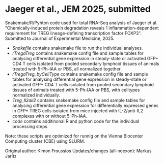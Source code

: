 # Jaeger et al., JEM 2025, submitted
Snakemake/R/Pyhton code used for total RNA-Seq analysis of Jaeger et al. "Chemically-induced protein degradation reveals 1 inflammation-dependent requirement for TREG lineage-defining transcription factor FOXP3". Submitted to Journal of Experimental Medicine, 2025.

* *Snakefile* contains snakemake file to run the individual analyses.
* *rTregaTreg* contains snakemake config file and sample tables for analysing differential gene expression in steady-state or activated GFP+ CD4 T cells isolated from pooled secondary lymphoid tissues of animals treated with 5-Ph-IAA or PBS, all normalized together.
* *rTregaTreg_byCellType* contains snakemake config file and sample tables for analysing differential gene expression in steady-state or activated GFP+ CD4 T cells isolated from pooled secondary lymphoid tissues of animals treated with 5-Ph-IAA or PBS, with celltypes normalized individually.
* *Treg_Il2aIl2* contains snakemake config file and sample tables for analysing differential gene expression for differentially expressed genes in GFP+ TREG cells isolated from mice injected with IL-2/anti-IL2 complexes with or without 5-Ph-IAA.
* *code* contains additinonal R and python code for the individual processing steps.

Note: these scripts are optimized for runnig on the Vienna Biocenter Computing cluster (CBE) using SLURM.

Original author: Kimon Froussios
Updates/changes (all-noexon): Markus Jaritz
